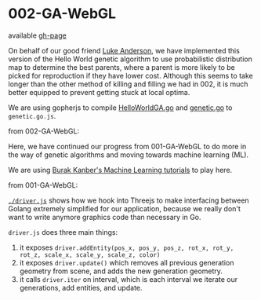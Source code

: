 # 002-GA-WebGL

available [gh-page](http://zombiehippie.github.io/Go-Concepts/Play/003-GA-WebGL/)

On behalf of our good friend [Luke Anderson](github.com/0la0), we have implemented this version of the Hello World genetic algorithm to use probabilistic distribution map to determine the best parents, where a parent is more likely to be picked for reproduction if they have lower cost. Although this seems to take longer than the other method of killing and filling we had in 002, it is much better equipped to prevent getting stuck at local optima.  

We are using gopherjs to compile [HelloWorldGA.go](./HelloWorldGA.go) and [genetic.go](./genetic.go) to `genetic.go.js`.

from 002-GA-WebGL:

Here, we have continued our progress from 001-GA-WebGL to do more in the way of genetic algorithms and moving towards machine learning (ML).

We are using [Burak Kanber's Machine Learning tutorials](http://burakkanber.com/blog/machine-learning-genetic-algorithms-part-1-javascript/) to play here.

from 001-GA-WebGL:

[`./driver.js`](./driver.js) shows how we hook into Threejs to make interfacing between Golang extremely simplified for our application, because we really don't want to write anymore graphics code than necessary in Go.

`driver.js` does three main things:
 1. it exposes `driver.addEntity(pos_x, pos_y, pos_z, rot_x, rot_y, rot_z, scale_x, scale_y, scale_z, color)`
 2. it exposes `driver.update()` which removes all previous generation geometry from scene, and adds the new generation geometry.
 3. it calls `driver.iter` on interval, which is each interval we iterate our generations, add entities, and update. 
